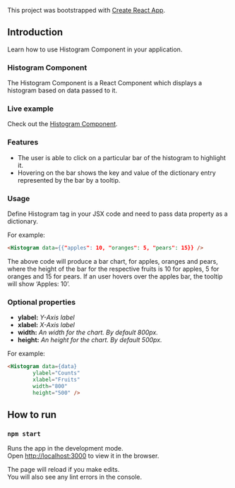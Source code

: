 This project was bootstrapped with [Create React App](https://github.com/facebook/create-react-app).

## Introduction

Learn how to use Histogram Component in your application.


### Histogram Component

The Histogram Component is a React Component which displays a histogram based on data passed to it.

### Live example

Check out the [Histogram Component](https://bbatjargal.github.io/histogram-chart/).

### Features

- The user is able to click on a particular bar of the histogram to highlight it.
- Hovering on the bar shows the key and value of the dictionary entry represented by the bar by a tooltip.

### Usage

Define Histogram tag in your JSX code and need to pass data property as a dictionary.

For example:

```html
<Histogram data={{"apples": 10, "oranges": 5, "pears": 15}} />
```

The above code will produce a bar chart, for apples, oranges and pears, where the height of the bar for the respective fruits is 10 for apples, 5 for oranges and 15 for pears. If an user hovers over the apples bar, the tooltip will show ‘Apples: 10’.

### Optional properties
- <strong>ylabel:</strong> <em>Y-Axis label</em>
- <strong>xlabel:</strong> <em>X-Axis label</em>
- <strong>width:</strong> <em>An width for the chart. By default 800px.</em>
- <strong>height:</strong> <em>An height for the chart. By default 500px.</em>

For example:

```html
<Histogram data={data} 
        ylabel="Counts" 
        xlabel="Fruits"
        width="800"
        height="500" />
```


## How to run

### `npm start`

Runs the app in the development mode.<br />
Open [http://localhost:3000](http://localhost:3000) to view it in the browser.

The page will reload if you make edits.<br />
You will also see any lint errors in the console.
